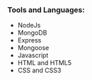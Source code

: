### Tools and Languages:
  * NodeJs
  * MongoDB
  * Express
  * Mongoose
  * Javascript
  * HTML and HTML5
  * CSS and CSS3

